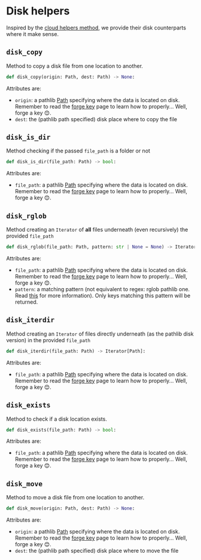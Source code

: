 # Disk helpers

Inspired by the [cloud helpers method](cloud_helpers.md), we provide their disk counterparts
where it make sense.

## `disk_copy`


Method to copy a disk file from one location to another.

```python
def disk_copy(origin: Path, dest: Path) -> None:
```

Attributes are:

- `origin`: a pathlib <a href=https://docs.python.org/3/library/pathlib.html class="external-link" target="_blank">Path</a>
specifying where the data is located on disk. Remember to read the [forge key](../generic/forge_key.md) page to learn how to properly... 
Well, forge a key 😊.
- `dest`: the (pathlib path specified) disk place where to copy the file

## `disk_is_dir`

Method checking if the passed `file_path` is a folder or not

```python
def disk_is_dir(file_path: Path) -> bool:
```

Attributes are:

- `file_path`: a pathlib <a href=https://docs.python.org/3/library/pathlib.html class="external-link" target="_blank">Path</a>
specifying where the data is located on disk. Remember to read the [forge key](../generic/forge_key.md) page to learn how to properly... 
Well, forge a key 😊.

## `disk_rglob`

Method creating an `Iterator` of **all** files underneath (even recursively) the provided `file_path`


```python
def disk_rglob(file_path: Path, pattern: str | None = None) -> Iterator[Path]:
```

Attributes are:

- `file_path`: a pathlib <a href=https://docs.python.org/3/library/pathlib.html class="external-link" target="_blank">Path</a>
specifying where the data is located on disk. Remember to read the [forge key](../generic/forge_key.md) page to learn how to properly... 
Well, forge a key 😊.
- `pattern`: a matching pattern (not equivalent to regex: rglob pathlib one. Read <a href=https://docs.python.org/3/library/fnmatch.html#module-fnmatch class="external-link" target="_blank">this</a> for more information).
Only keys matching this pattern will be returned.

## `disk_iterdir`

Method creating an `Iterator` of files directly underneath (as the pathlib disk version) in the provided `file_path`
`
`
```python
def disk_iterdir(file_path: Path) -> Iterator[Path]:
```

Attributes are:

- `file_path`: a pathlib <a href=https://docs.python.org/3/library/pathlib.html class="external-link" target="_blank">Path</a>
specifying where the data is located on disk. Remember to read the [forge key](../generic/forge_key.md) page to learn how to properly... 
Well, forge a key 😊.

## `disk_exists`

Method to check if a disk location exists.

```python
def disk_exists(file_path: Path) -> bool:
```

Attributes are:

- `file_path`: a pathlib <a href=https://docs.python.org/3/library/pathlib.html class="external-link" target="_blank">Path</a>
specifying where the data is located on disk. Remember to read the [forge key](../generic/forge_key.md) page to learn how to properly... 
Well, forge a key 😊.

## `disk_move`

Method to move a disk file from one location to another.

```python
def disk_move(origin: Path, dest: Path) -> None:
```

Attributes are:

- `origin`: a pathlib <a href=https://docs.python.org/3/library/pathlib.html class="external-link" target="_blank">Path</a>
specifying where the data is located on disk. Remember to read the [forge key](../generic/forge_key.md) page to learn how to properly... 
Well, forge a key 😊.
- `dest`: the (pathlib path specified) disk place where to move the file
